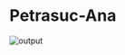 # Petrasuc-Ana
![output](https://github.com/petrasucana1/Petrasuc-Ana/assets/67150458/72cff9fd-2940-402b-9858-2efd65c9f1ce)
